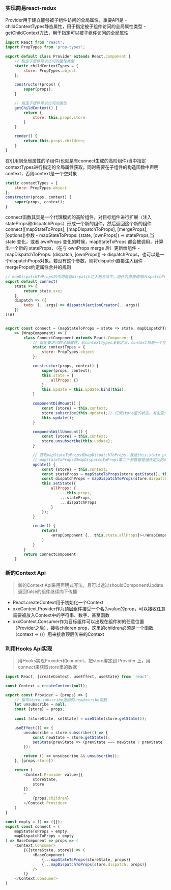 ### 实现简易react-redux
Provider用于建立能够被子组件访问的全局属性，重要API是
    - childContextTypes静态属性，用于指定被子组件访问的全局属性类型
    - getChildContext方法，用于指定可以被子组件访问的全局属性
```js
import React from 'react';
import PropTypes from 'prop-types';

export default class Provider extends React.Component {
    // 指定子组件可以访问的属性类型
    static childContextTypes = {
        store: PropTypes.object
    };

    constructor(props) {
        super(props);
    }

    // 指定子组件可以访问的属性
    getChildContext() {
        return {
            store: this.props.store
        }
    }

    render() {
        return this.props.children;
    }
}
```
在引用到全局属性的子组件(也就是有connect生成的高阶组件)当中指定contextTypes进行指定的全局属性获取，同时需要在子组件的构造函数中声明context，否则context是一个空对象
```js
static contextTypes = {
    store: PropTypes.object
};
constructor(props, context) {
    super(props, context);
}
```

connect函数其实是一个代理模式的高阶组件，对目标组件进行扩展（注入stateProps和dispatchProps）形成一个新的组件，然后返回这个新的组件
connect([mapStateToProps], [mapDispatchToProps], [mergeProps], [options])参数
    - mapStateToProps: (state, [ownProps]) => stateProps,当 state 变化，或者 ownProps 变化的时候，mapStateToProps 都会被调用，计算出一个新的 stateProps，（在与 ownProps merge 后）更新给组件
    - mapDispatchToProps: (dispatch, [ownProps]) => dispatchProps，也可以是一个dispatchProps对象。若没有这个参数，则将dispatch直接注入组件
    - mergeProps约定属性合并的规则
```js
// mapDispatchToProps的作用是将dispatch注入到方法中，组件内直接调用dispatchProps内的方法即可修改状态
export default connect(
    state => {
        return state.xxx;
    },
    dispatch => ({
        todo: (...args) => dispatch(actionCreator(...args))
    })
)(A)


export const connect = (mapStateToProps = state => state, mapDispatchToProps)
    => (WrapComponent) => {
        class ConnectComponent extends React.Component {
            // 指定要访问的全局属性，若contextTypes没有定义，context将是一个空对象
            static contextTypes = {
                store: PropTypes.object
            };

            constructor(props, context) {
                super(props, context);
                this.state = {
                    allProps: {}
                };
                this.update = this.update.bind(this);
            }

            componentDidMount() {
                const {store} = this.context;
                store.subscribe(this.update);// 订阅store里的状态，发生变化就调用update函数
                this.update();
            }

            componentWillUnmount() {
                const {store} = this.context;
                store.unsubscribe(this.update);
            }

            // 获取mapStateToProps和mapDispatchToProps，放进this.state.props中更新组件
            // mapStateToProps和mapDispatchToProps第二个参数都是组件定义的时候传入的props，将属性merge
            update() {
                const {store} = this.context;
                const stateProps = mapStateToProps(store.getState(), this.props);
                const dispatchProps = mapDispatchToProps(store.dispatch, this.props);
                this.setState({
                    allProps: {
                        ...this.props,
                        ...stateProps,
                        ...dispatchProps
                    }
                });
            }

            render() {
                return(
                    <WrapComponent {...this.state.allProps}></WrapComponent>
                )
            }
        }
        return ConnectComponent;
    }
```



### 新的Context Api
>新的Context Api采用声明式写法，且可以透过shouldComponentUpdate返回false的组件继续向下传播
- React.createContext用于初始化一个Context
- xxxContext.Provider作为顶层组件接受一个名为value的prop，可以接收任意需要被放入Context中的字符串、数字、甚至函数
- xxxContext.Consumer作为目标组件可以出现在组件树的任意位置（Provider之后），接收children prop，这里的children必须是一个函数（context => ()）用来接收顶层传来的Context

### 利用Hooks Api实现
>用Hooks实现Provider和connect，把store绑定到 Provider 上，用connect来获取store里的数据
```js
import React, {createContext, useEffect, useState} from 'react';

const Context = createContext(null);

export const Provider = (props) => {
    // 保存store.subscribe返回的unsubscribe函数
    let unsubscribe = null;
    const {store} = props;
    
    const [storeState, setState] = useState(store.getState());

    useEffect(() => {
        unsubscribe = store.subscribe(() => {
            const newState = store.getState();
            setState(prevState => (prevState === newState ? prevState : newState));
        });

        return () => unsubscribe && unsubscribe();
    }, [props.store])

    return (
        <Context.Provider value={{
            storeState,
            store
        }}
        >
            {props.children}
        </Context.Provider>
    )
}

const empty = () => ({});
export const connect = (
    mapStateToProps = empty,
    mapDispatchToProps = empty
) => BaseComponent => props => (
    <Context.Consumer>
        {({storeState, store}) => (
            <BaseComponent
                {...mapStateToProps(storeState, props)}
                {...mapDispatchToProps(store.dispatch, props)}
            />
        )}
    </Context.Consumer>
)
```